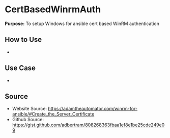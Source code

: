 # CertBasedWinrmAuth 
**Purpose:** To setup Windows for ansible cert based WinRM authentication

## How to Use
*

## Use Case
*

## Source
* Website Source: https://adamtheautomator.com/winrm-for-ansible/#Create_the_Server_Certificate
* Github Source: https://gist.github.com/adbertram/808268363fbaa1ef8e1be25cde249e09
